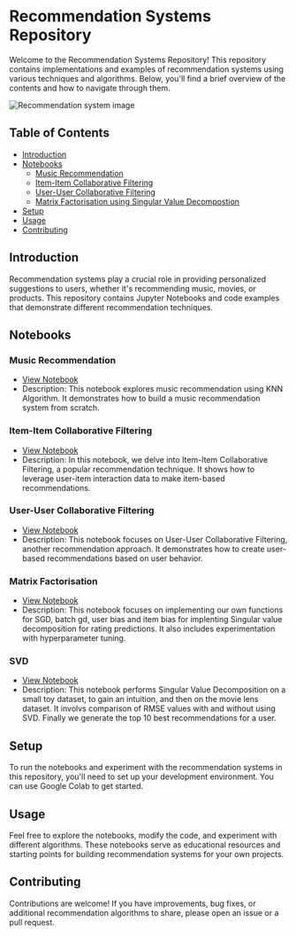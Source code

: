 # Recommendation Systems Repository

Welcome to the Recommendation Systems Repository! This repository contains implementations and examples of recommendation systems using various techniques and algorithms. Below, you'll find a brief overview of the contents and how to navigate through them.

![Recommendation system image](https://www.nvidia.com/content/dam/en-zz/Solutions/glossary/data-science/recommendation-system/img-1.png)

## Table of Contents

- [Introduction](#introduction)
- [Notebooks](#notebooks)
  - [Music Recommendation](#music-recommendation)
  - [Item-Item Collaborative Filtering](#item-item-collaborative-filtering)
  - [User-User Collaborative Filtering](#user-user-collaborative-filtering)
  - [Matrix Factorisation using Singular Value Decompostion](#Rating_prediction_using_matrix_factorization)
- [Setup](#setup)
- [Usage](#usage)
- [Contributing](#contributing)

## Introduction

Recommendation systems play a crucial role in providing personalized suggestions to users, whether it's recommending music, movies, or products. This repository contains Jupyter Notebooks and code examples that demonstrate different recommendation techniques.

## Notebooks

### Music Recommendation

- [View Notebook](Music_Recommendation_System_using_KNN.ipynb)
- Description: This notebook explores music recommendation using KNN Algorithm. It demonstrates how to build a music recommendation system from scratch.

### Item-Item Collaborative Filtering

- [View Notebook](Item_Based_Collaborative_Filtering.ipynb)
- Description: In this notebook, we delve into Item-Item Collaborative Filtering, a popular recommendation technique. It shows how to leverage user-item interaction data to make item-based recommendations.

### User-User Collaborative Filtering

- [View Notebook](User_User_Based_Collaborative_Filtering.ipynb)
- Description: This notebook focuses on User-User Collaborative Filtering, another recommendation approach. It demonstrates how to create user-based recommendations based on user behavior.

### Matrix Factorisation
- [View Notebook](Rating_prediction_using_matrix_factorization.ipynb)
- Description: This notebook focuses on implementing our own functions for SGD, batch gd, user bias and item bias for implenting Singular value decomposition for rating predictions. It also includes experimentation with hyperparameter tuning.

### SVD
- [View Notebook](Singular_Value_Decomposition.ipynb)
- Description: This notebook performs Singular Value Decomposition on a small toy dataset, to gain an intuition, and then on the movie lens dataset. It involvs comparison of RMSE values with and without using SVD. Finally we generate the top 10 best recommendations for a user.

## Setup

To run the notebooks and experiment with the recommendation systems in this repository, you'll need to set up your development environment. You can use Google Colab to get started.

## Usage

Feel free to explore the notebooks, modify the code, and experiment with different algorithms. These notebooks serve as educational resources and starting points for building recommendation systems for your own projects.

## Contributing

Contributions are welcome! If you have improvements, bug fixes, or additional recommendation algorithms to share, please open an issue or a pull request.

